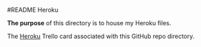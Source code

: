 #README Heroku

**The purpose** of this directory is to house my Heroku files.

The [Heroku](https://trello.com/c/9SRRsEWo/43-heroku) Trello card associated with this GitHub repo directory.